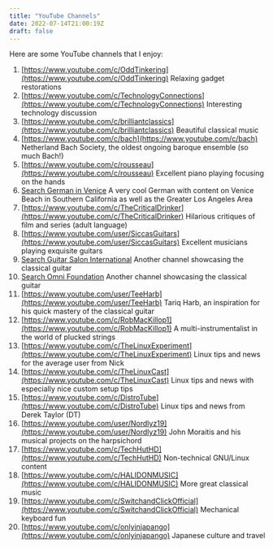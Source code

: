 ```yaml
---
title: "YouTube Channels"
date: 2022-07-14T21:00:19Z
draft: false
---
```

Here are some YouTube channels that I enjoy:

1. [https://www.youtube.com/c/OddTinkering](https://www.youtube.com/c/OddTinkering) Relaxing gadget restorations
2. [https://www.youtube.com/c/TechnologyConnections](https://www.youtube.com/c/TechnologyConnections) Interesting technology discussion
3. [https://www.youtube.com/c/brilliantclassics](https://www.youtube.com/c/brilliantclassics) Beautiful classical music
4. [https://www.youtube.com/c/bach](https://www.youtube.com/c/bach) Netherland Bach Society, the oldest ongoing baroque ensemble (so much Bach!)
5. [https://www.youtube.com/c/rousseau](https://www.youtube.com/c/rousseau) Excellent piano playing focusing on the hands
6. [Search German in Venice](https://www.youtube.com) A very cool German with content on Venice Beach in Southern California as well as the Greater Los Angeles Area
7. [https://www.youtube.com/c/TheCriticalDrinker](https://www.youtube.com/c/TheCriticalDrinker) Hilarious critiques of film and series (adult language)
8. [https://www.youtube.com/user/SiccasGuitars](https://www.youtube.com/user/SiccasGuitars) Excellent musicians playing exquisite guitars
9. [Search Guitar Salon International](https://www.youtube.com) Another channel showcasing the classical guitar
10. [Search Omni Foundation](https://www.youtube.com) Another channel showcasing the classical guitar
11. [https://www.youtube.com/user/TeeHarb](https://www.youtube.com/user/TeeHarb) Tariq Harb, an inspiration for his quick mastery of the classical guitar
12. [https://www.youtube.com/c/RobMacKillop1](https://www.youtube.com/c/RobMacKillop1) A multi-instrumentalist in the world of plucked strings
13. [https://www.youtube.com/c/TheLinuxExperiment](https://www.youtube.com/c/TheLinuxExperiment) Linux tips and news for the average user from Nick
14. [https://www.youtube.com/c/TheLinuxCast](https://www.youtube.com/c/TheLinuxCast) Linux tips and news with especially nice custom setup tips
15. [https://www.youtube.com/c/DistroTube](https://www.youtube.com/c/DistroTube) Linux tips and news from Derek Taylor (DT)
16. [https://www.youtube.com/user/Nordlyz19](https://www.youtube.com/user/Nordlyz19) John Moraitis and his musical projects on the harpsichord
17. [https://www.youtube.com/c/TechHutHD](https://www.youtube.com/c/TechHutHD) Non-technical GNU/Linux content
18. [https://www.youtube.com/c/HALIDONMUSIC](https://www.youtube.com/c/HALIDONMUSIC) More great classical music
19. [https://www.youtube.com/c/SwitchandClickOfficial](https://www.youtube.com/c/SwitchandClickOfficial) Mechanical keyboard fun
20. [https://www.youtube.com/c/onlyinjapango](https://www.youtube.com/c/onlyinjapango) Japanese culture and travel